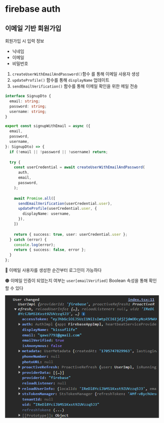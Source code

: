 # firebase auth



## 이메일 기반 회원가입

회원가입 시 입력 정보

- 닉네임
- 이메일
- 비밀번호

1. `createUserWithEmailAndPassword()`함수 를 통해 이메일 사용자 생성
2. `updateProfile()` 함수를 통해  `displayName` 업데이트
3. `sendEmailVerification()` 함수를 통해 이메일 확인을 위한 메일 전송

```typescript
interface SignupDto {
  email: string;
  password: string;
  username: string;
}
```

```typescript
export const signupWithEmail = async ({
  email,
  password,
  username,
}: SignupDto) => {
  if (!email || !password || !username) return;

  try {
    const userCredential = await createUserWithEmailAndPassword(
      auth,
      email,
      password,
    );

    await Promise.all([
      sendEmailVerification(userCredential.user),
      updateProfile(userCredential.user, {
        displayName: username,
      }),
    ])

    return { success: true, user: userCredential.user };
  } catch (error) {
    console.log(error);
    return { success: false, error };
  }
};
```



🔴 이메일 사용자를 생성한 순간부터 로그인이 가능하다

🟠 이메일 인증이 되었는지 여부는  `user[emailVerified]`  Boolean 속성을 통해 확인 할 수 있다

![image-20240120201457329](assets/image-20240120201457329.png)
